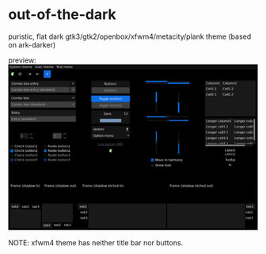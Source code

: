 # out-of-the-dark

puristic, flat dark gtk3/gtk2/openbox/xfwm4/metacity/plank theme (based on ark-darker)

preview:  
<img src="screenshots/screenshot-01.png" width="550">

NOTE: xfwm4 theme has neither title bar nor buttons.
